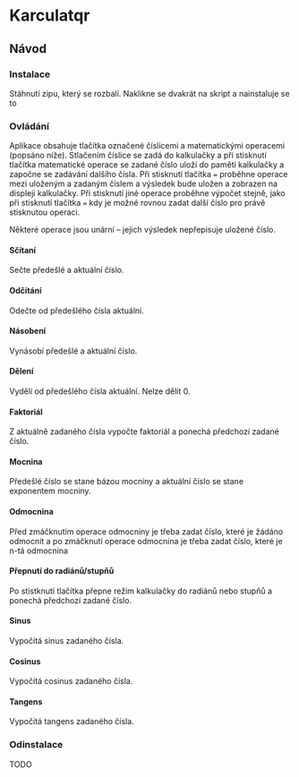 # Karculatqr
## Návod
### Instalace 
Stáhnutí zipu, který se rozbalí. Naklikne se dvakrát na skript a nainstaluje se to
### Ovládání
Aplikace obsahuje tlačítka označené číslicemi a matematickými operacemi (popsáno níže). Stlačením číslice se zadá do kalkulačky a při stisknutí tlačítka matematické operace se zadané číslo uloží do paměti kalkulačky a započne se zadávání dalšího čísla. Při stisknutí tlačítka `=` proběhne operace mezi uloženým a zadaným číslem a výsledek bude uložen a zobrazen na displeji kalkulačky. Při stisknutí jiné operace proběhne výpočet stejně, jako při stisknutí tlačítka `=` kdy je možné rovnou zadat další číslo pro právě stisknutou operaci. 

Některé operace jsou unární – jejich výsledek nepřepisuje uložené číslo.
#### Sčítaní
Sečte předešlé a aktuální číslo.
#### Odčítání
Odečte od předešlého čísla aktuální.
#### Násobení
Vynásobí předešlé a aktuální číslo.
#### Dělení
Vydělí od předešlého čísla aktuální. Nelze dělit 0.
#### Faktoriál
Z aktuálně zadaného čísla vypočte faktoriál a ponechá předchozí zadané číslo.
#### Mocnina
Předešlé číslo se stane bázou mocniny a aktuální číslo se stane exponentem mocniny.
#### Odmocnina
Před zmáčknutím operace odmocniny je třeba zadat číslo, které je žádáno odmocnit a po zmáčknutí operace odmocnina je třeba zadat číslo, které je n-tá odmocnina
#### Přepnutí do radiánů/stupňů
Po stistknutí tlačítka přepne režim kalkulačky do radiánů nebo stupňů a ponechá předchozí zadané číslo.
#### Sinus
Vypočítá sinus zadaného čísla.
#### Cosinus
Vypočítá cosinus zadaného čísla.
#### Tangens
Vypočítá tangens zadaného čísla.
### Odinstalace
TODO